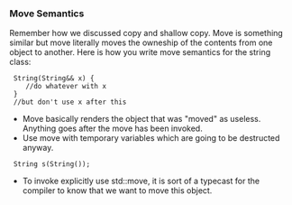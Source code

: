 ### Move Semantics 
Remember how we discussed copy and shallow copy. Move is something similar but move literally moves the owneship of the contents from one object to another. 
Here is how you write move semantics for the string class: 
``` 
 String(String&& x) { 
 	//do whatever with x
 } 
 //but don't use x after this 
``` 
* Move basically renders the object that was "moved" as useless. Anything goes after the move has been invoked.  
* Use move with temporary variables which are going to be destructed anyway. 
```  
 String s(String()); 
``` 
* To invoke explicitly use std::move, it is sort of a typecast for the compiler to know that we want to move this object.